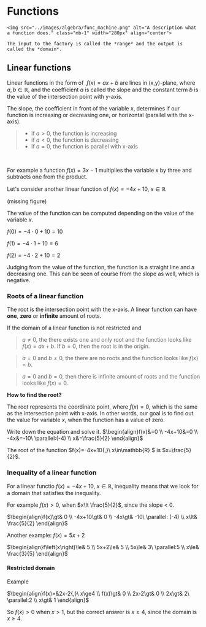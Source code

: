 # Functions

```{figure-md} A "function" factory
<img src="../images/algebra/func_machine.png" alt="A description what a function does." class="mb-1" width="280px" align="center">

The input to the factory is called the *range* and the output is called the *domain*.
```

## Linear functions

Linear functions in the form of  $f(x)=ax+b$ are lines in (x,y)-plane, where $a,b\in\mathbb{R}$, and the coefficient $a$ is called the slope and the constant term $b$ is the value of the intersection point with y-axis.

The slope, the coefficient in front of the variable $x$, determines if our function is increasing or decreasing one, or horizontal (parallel with the x-axis).
> - if $a > 0$, the function is increasing
> - if $a < 0$,  the function is decreasing
> - if $a = 0$,  the function is parallel with x-axis

<br>

For example a function $f(x)=3x-1$ multiplies the variable $x$ by three and subtracts one from the product.

Let's consider another linear function of 
$f(x)=-4x+10{,}\ x\in\mathbb{R}$

(missing figure)

The value of the function can be computed depending on the value of the variable $x$.

$f(0)=-4\cdot0+10=10$

$f(1)=-4\cdot1+10=6$

$f(2)=-4\cdot2+10=2$

Judging from the value of the function, the function is a straight line and a decreasing one. This can be seen of course  from the slope as well, which is negative.


### Roots of a linear function

The root is the intersection point with the x-axis. A linear function can have **one**, **zero** or **infinite** amount of roots.

If the domain of a linear function is not restricted and
> $a ≠ 0$, the there exists one and only root and the function looks like $f(x)=ax+b$. If $b = 0$, then the root is in the origin.

> $a = 0$ and $b ≠ 0$, the there are no roots and the function looks like $f(x)=b$.

> $a = 0$ and $b = 0$, then there is infinite amount of roots and the function looks like $f(x)=0$.

**How to find the root?**

The root represents the coordinate point, where $f(x)=0$, which is the same as the intersection point with x-axis. In other words, our goal is to find out the value for variable $x$, when the function has a value of zero.

Write down the equation and solve it.
$\begin{align}f(x)&=0 \\
-4x+10&=0 \\
-4x&=-10\ \parallel:(-4) \\
x&=\frac{5}{2} \end{align}$

The root of the function $f(x)=-4x+10{,}\ x\in\mathbb{R} $ is $x=\frac{5}{2}$.


### Inequality of a linear function

For a linear functio $f(x)=-4x+10{,}\ x\in\mathbb{R}$, inequality means that we look for a domain that satisfies the inequality.

For example $f(x)\gt 0$, when $x\lt \frac{5}{2}$, since the slope < 0.

$\begin{align}f(x)\gt& 0 \\
-4x+10\gt& 0 \\
-4x\gt& -10\ \parallel: (-4) \\
x\lt& \frac{5}{2} \end{align}$

Another example: $f(x)=5x+2$

$\begin{align}f\left(x\right)\le& 5 \\
5x+2\le& 5 \\
5x\le& 3\ \parallel:5 \\
x\le& \frac{3}{5} \end{align}$

#### Restricted domain

Example

$\begin{align}f(x)=&2x-2{,}\ x\ge4 \\
f(x)\gt& 0 \\
2x-2\gt& 0 \\
2x\gt& 2\ \parallel:2 \\
x\gt& 1 \end{align}$

So $f(x)>0$ when $x\gt 1$, but the correct answer is $x\ge4$, since the domain is $x\ge4$.
